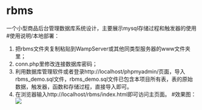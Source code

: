 # rbms
一个小型商品后台管理数据库系统设计，主要展示mysql存储过程和触发器的使用
#使用说明/本地部署：
1. 把rbms文件夹复制粘贴到WampServer或其他同类型服务器的www文件夹里；
2. conn.php里修改连接数据库密码；
3. 利用数据库管理软件或者登录http://localhost/phpmyadmin/页面，导入rbms_demo.sql文件，rbms_demo.sql文件已包含本项目所有表，表的原始数据，触发器，函数和存储过程，直接导入即可。
4. 在浏览器输入http://localhost/rbms/index.html即可访问主页面。
#效果图：
![](https://raw.githubusercontent.com/sk1275330626/rbms/rbms/img/example.png)  
